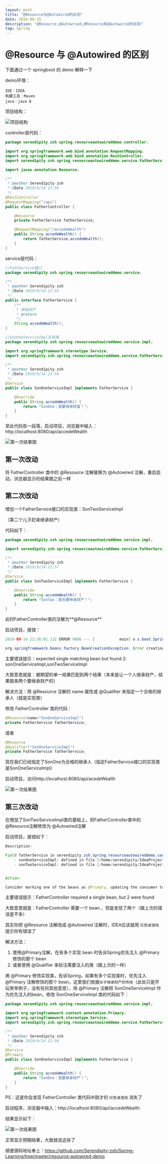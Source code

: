 ```yaml
---
layout: post
title: "@Resource与@Autowired的区别"
date: 2019-09-15
description: "@Resource,@Autowried,@Resource和@Autowired的区别"
tag: Spring
---
```


# @Resource 与 @Autowired 的区别

下面通过一个 springboot 的 demo 解释一下

demo环境：

```
IDE：IDEA
构建工具：Maven
java：java 8
```

项目结构：

![项目结构](https://github.com/Serendipity-zsh/Serendipity-zsh.github.io/raw/master/images/posts/Resource/project.png)

controller层代码：

```java
package serendipity.zsh.spring.resourceautowireddemo.controller;

import org.springframework.web.bind.annotation.RequestMapping;
import org.springframework.web.bind.annotation.RestController;
import serendipity.zsh.spring.resourceautowireddemo.service.FatherService;

import javax.annotation.Resource;

/**
 * @author Serendipity-zsh
 * @Date 2019/9/14 21:56
 */
@RestController
@RequestMapping("/api")
public class FatherController {

    @Resource
    private FatherService fatherService;

    @RequestMapping("/accedeWealth")
    public String accedeWealth() {
        return fatherService.accedeWealth();
    }
}
```

service层代码：

```java
//FathService接口
package serendipity.zsh.spring.resourceautowireddemo.service;

/**
 * @author Serendipity-zsh
 * @Date 2019/9/14 21:55
 */
public interface FatherService {
    /**
     * 继承财产
     * @return
     */
    String accedeWealth();
}
```

```java
//SonOneServiceImpl实现类
package serendipity.zsh.spring.resourceautowireddemo.service.impl;

import org.springframework.stereotype.Service;
import serendipity.zsh.spring.resourceautowireddemo.service.FatherService;

/**
 * @author Serendipity-zsh
 * @Date 2019/9/14 21:56
 */
@Service
public class SonOneServiceImpl implements FatherService {

    @Override
    public String accedeWealth() {
        return "SonOne：我要继承财富！";
    }
}

```

至此代码告一段落，启动项目，浏览器中输入：http://localhost:8080/api/accedeWealth

![第一次结果图](https://github.com/Serendipity-zsh/Serendipity-zsh.github.io/raw/master/images/posts/Resource/result.png)



## 第一次改动

将 FatherController 类中的 @Resource 注解替换为 @Autowired 注解，重启启动，浏览器显示的结果跟之前一样



## 第二次改动

增加一个FatherService接口的实现类：SonTwoServiceImpl

（第二个儿子赶来继承财产）

代码如下：

```java
package serendipity.zsh.spring.resourceautowireddemo.service.impl;

import serendipity.zsh.spring.resourceautowireddemo.service.FatherService;

/**
 * @author Serendipity-zsh
 * @Date 2019/9/14 21:57
 */
@Service
public class SonTwoServiceImpl implements FatherService {

    @Override
    public String accedeWealth() {
        return "SonTwo：我也要继承财产！";
    }
}
```

此时FatherController类的注解为**@Resource**

启动项目，报错：

```java
2019-09-14 22:36:01.132 ERROR 9886 --- [           main] o.s.boot.SpringApplication               : Application run failed

org.springframework.beans.factory.BeanCreationException: Error creating bean with name 'fatherController': Injection of resource dependencies failed; nested exception is org.springframework.beans.factory.NoUniqueBeanDefinitionException: No qualifying bean of type 'serendipity.zsh.spring.resourceautowireddemo.service.FatherService' available: expected single matching bean but found 2: sonOneServiceImpl,sonTwoServiceImpl
```

主要错误提示：expected single matching bean but found 2: sonOneServiceImpl,sonTwoServiceImpl

大致意思就是：被期望的单一结果匹配到两个结果（本来是让一个人继承财产，结果跑来两个要继承财产的）

解决方法：用 @Resource 注解的 name 属性或 @Qualifier 来指定一个合格的继承人（就是实现类）

修改 FatherController 类的代码：

```java
@Resource(name="SonOneServiceImpl")
private FatherService fatherService;
```

或者

```java
@Resource
@Qualifier("SonOneServiceImpl")
private FatherService fatherService;
```

现在我们已经指定了SonOne为合格的继承人（指定FatherService接口的实现类是SonOneServiceImpl）

启动项目，访问http://localhost:8080/api/acedeWealth

![第一次结果图](https://github.com/Serendipity-zsh/Serendipity-zsh.github.io/raw/master/images/posts/Resource/result.png)

## 第三次改动

在增加了SonTwoServiceImpl类的基础上，将FatherController类中的 @Resource注解修改为 @Autowired注解

启动项目，报错如下：

```java
Description:

Field fatherService in serendipity.zsh.spring.resourceautowireddemo.controller.FatherController required a single bean, but 2 were found:
	- sonOneServiceImpl: defined in file [/home/serendipity/IdeaProjects/Spring-Learning/resource-autowired-demo/target/classes/serendipity/zsh/spring/resourceautowireddemo/service/impl/SonOneServiceImpl.class]
	- sonTwoServiceImpl: defined in file [/home/serendipity/IdeaProjects/Spring-Learning/resource-autowired-demo/target/classes/serendipity/zsh/spring/resourceautowireddemo/service/impl/SonTwoServiceImpl.class]


Action:

Consider marking one of the beans as @Primary, updating the consumer to accept multiple beans, or using @Qualifier to identify the bean that should be consumed
```

主要错误提示：FatherController required a single bean, but 2 were found

大致意思就是：FatherController 需要一个 bean ，但是发现了两个（跟上次的错误差不多）

其实你把 @Resource 注解改成 @Autowired 注解时，IDEA应该就用 `红色波浪线` 提示你有错误了

解决方法：

1. 使用@Primary注解，在有多个实现 bean 时告诉Spring优先注入 @Primary 修饰的那个 bean 
2. 或者使用 @Qualifier 来标注需要注入的类（跟上次的一样）

用 @Primary 修饰实现类，告诉Spring，如果有多个实现类时，优先注入 @Primary 注解修饰的那个 bean，这里我们依据`长子继承财产的传统`（此处只是开玩笑举例子，没有任何其他意思），用 @Primary 注解把 SonOneServiceImpl 作为优先注入的bean，修改 SonOneServiceImpl 类的代码如下：

```java
package serendipity.zsh.spring.resourceautowireddemo.service.impl;

import org.springframework.context.annotation.Primary;
import org.springframework.stereotype.Service;
import serendipity.zsh.spring.resourceautowireddemo.service.FatherService;

/**
 * @author Serendipity-zsh
 * @Date 2019/9/14 21:56
 */
@Service
@Primary
public class SonOneServiceImpl implements FatherService {

    @Override
    public String accedeWealth() {
        return "SonOne：我要继承财产！";
    }
}
```

PS：这是你会发现 FatherController 类代码中刚才的 `红色波浪线` 消失了

启动程序，浏览器中输入：http://localhost:8080/api/accedeWealth

结果显示如下：

![第一次结果图](https://github.com/Serendipity-zsh/Serendipity-zsh.github.io/raw/master/images/posts/Resource/result.png)

正常显示预期结果，大致就说这些了

顺便源码地址奉上：https://github.com/Serendipity-zsh/Spring-Learning/tree/master/resource-autowired-demo